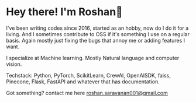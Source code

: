 # Hey there! I'm Roshan👋  

I've been writing codes since 2016, started as an hobby, now do I do it for a living. And I sometimes contribute to OSS if it's something I use on a regular basis. Again mostly just fixing the bugs that annoy me or adding features I want. 

I specialize at Machine learning. Mostly Natural language and computer vision. 

Techstack: Python, PyTorch, ScikitLearn, CrewAI, OpenAISDK, faiss, Pinecone, Flask, FastAPI and whatever that has documentation. 

Got something? contact me here roshan.saravanan001@gmail.com

